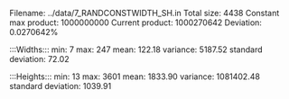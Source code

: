 Filename: ../data/7_RANDCONSTWIDTH_SH.in
Total size: 4438
Constant max product: 1000000000
Current product: 1000270642
Deviation: 0.0270642%

:::Widths:::
min: 7
max: 247
mean: 122.18
variance: 5187.52
standard deviation: 72.02

:::Heights:::
min: 13
max: 3601
mean: 1833.90
variance: 1081402.48
standard deviation: 1039.91